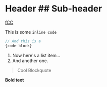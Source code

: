 # Header ## Sub-header

[fCC](https://www.freecodecamp.org/learn/front-end-libraries/front-end-libraries-projects/build-a-markdown-previewer)

This is some `inline code`

```js
// And this is a
{code block}
```

1. Now here's a list item...
2. And another one.

> Cool Blockquote

[img]: https://d33wubrfki0l68.cloudfront.net/2f7693e1933ac514c960f51ceae72c91c6716eb2/b2efd/img/fcc_primary_small.svg

**Bold text**
